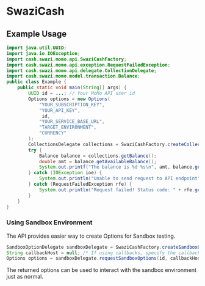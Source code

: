 # SwaziCash
## Example Usage

```java
import java.util.UUID;
import java.io.IOException;
import cash.swazi.momo.api.SwaziCashFactory;
import cash.swazi.momo.api.exception.RequestFailedException;
import cash.swazi.momo.api.delegate.CollectionDelegate;
import cash.swazi.momo.model.transaction.Balance;
public class Example {
	public static void main(String[] args) {
		UUID id = ...; // Your MoMo API user id
		Options options = new Options(
			"YOUR_SUBSCRIPTION_KEY", 
			"YOUR_API_KEY", 
			 id, 
			"YOUR_SERVICE_BASE_URL", 
			"TARGET_ENVIRONMENT", 
			"CURRENCY"
		);
		CollectionsDelegate collections = SwaziCashFactory.createCollectionDelegate(options);
		try {
			Balance balance = collections.getBalance();
			double amt = balance.getAvailableBalance();
			System.out.printf("The balance is %d %s\n", amt, balance,getCurrency());
		} catch (IOException ioe) {
			System.out.println("Unable to send request to API endpoint");
		} catch (RequestFailedException rfe) {
			System.out.println("Request failed! Status code: " + rfe.getStatusCode() + " Reason:" + rfe.getReason());
		}
	}
}
```
### Using Sandbox Environment
The API provides easier way to create Options for Sandbox testing.

```java
SandboxOptionDelegate sandboxDelegate = SwaziCashFactory.createSandboxOptionProvider("YOUR_SUBSCRIPTION_KEY");
String callbackHost = null; /* If using callbacks, specify the callback url base here */
Options options = sandboxDelegate.requestSandboxOptions(id, callbackHost);
```
The returned options can be used to interact with the sandbox environment just as normal.
